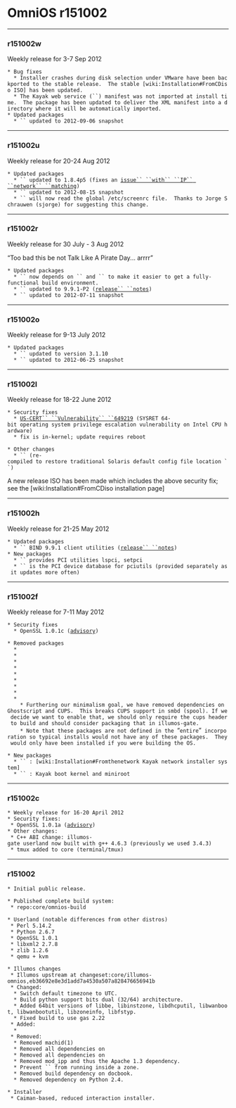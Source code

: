 OmniOS r151002
==============

------------------------------------------------------------------------

### r151002w

Weekly release for 3-7 Sep 2012

`* Bug fixes`\
`  * Installer crashes during disk selection under VMware have been backported to the stable release.  The stable [wiki:Installation#FromCDiso ISO] has been updated.`\
`  * The Kayak web service (``) manifest was not imported at install time.  The package has been updated to deliver the XML manifest into a directory where it will be automatically imported.`\
`* Updated packages`\
`  * `` updated to 2012-09-06 snapshot`

------------------------------------------------------------------------

### r151002u

Weekly release for 20-24 Aug 2012

`* Updated packages`\
`  * `` updated to 1.8.4p5 (fixes an `[`issue`` ``with`` ``IP`` ``network`` ``matching`](http://www.gratisoft.us/sudo/alerts/netmask.html)`)`\
`  * `` updated to 2012-08-15 snapshot`\
`  * `` will now read the global /etc/screenrc file.  Thanks to Jorge Schrauwen (sjorge) for suggesting this change.`

------------------------------------------------------------------------

### r151002r

Weekly release for 30 July - 3 Aug 2012

“Too bad this be not Talk Like A Pirate Day... arrrr”

`* Updated packages`\
`  * `` now depends on `` and `` to make it easier to get a fully-functional build environment.`\
`  * `` updated to 9.9.1-P2 (`[`release`` ``notes`](https://kb.isc.org/article/AA-00718)`)`\
`  * `` updated to 2012-07-11 snapshot`

------------------------------------------------------------------------

### r151002o

Weekly release for 9-13 July 2012

`* Updated packages`\
`  * `` updated to version 3.1.10`\
`  * `` updated to 2012-06-25 snapshot`

------------------------------------------------------------------------

### r151002l

Weekly release for 18-22 June 2012

`* Security fixes`\
`  * `[`US-CERT`` ``Vulnerability`` ``649219`](http://www.kb.cert.org/vuls/id/649219)` (SYSRET 64-bit operating system privilege escalation vulnerability on Intel CPU hardware)`\
`  * fix is in-kernel; update requires reboot`

`* Other changes`\
`  * `` (re-compiled to restore traditional Solaris default config file location ``)`

A new release ISO has been made which includes the above security fix;
see the \[wiki:Installation\#FromCDiso installation page\]

------------------------------------------------------------------------

### r151002h

Weekly release for 21-25 May 2012

`* Updated packages`\
`  * `` BIND 9.9.1 client utilities (`[`release`` ``notes`](https://deepthought.isc.org/article/AA-00674)`)`\
`* New packages`\
`  * `` provides PCI utilities lspci, setpci`\
`  * `` is the PCI device database for pciutils (provided separately as it updates more often)`

------------------------------------------------------------------------

### r151002f

Weekly release for 7-11 May 2012

`* Security fixes`\
`  * OpenSSL 1.0.1c (`[`advisory`](http://www.openssl.org/news/secadv_20120510.txt)`)`

`* Removed packages`\
`  * `\
`  * `\
`  * `\
`  * `\
`  * `\
`  * `\
`  * `\
`  * `\
`  * `\
`    * Furthering our minimalism goal, we have removed dependencies on Ghostscript and CUPS.  This breaks CUPS support in smbd (spool). If we decide we want to enable that, we should only require the cups header to build and should consider packaging that in illumos-gate.`\
`    * Note that these packages are not defined in the `“`entire`”` incorporation so typical installs would not have any of these packages.  They would only have been installed if you were building the OS.`

`* New packages`\
`  * `` : [wiki:Installation#Fromthenetwork Kayak network installer system]`\
`  * `` : Kayak boot kernel and miniroot`

------------------------------------------------------------------------

### r151002c

`* Weekly release for 16-20 April 2012`\
`* Security fixes:`\
` * OpenSSL 1.0.1a (`[`advisory`](http://openssl.org/news/secadv_20120419.txt)`)`\
`* Other changes:`\
` * C++ ABI change: illumos-gate userland now built with g++ 4.6.3 (previously we used 3.4.3)`\
` * tmux added to core (terminal/tmux)`

------------------------------------------------------------------------

### r151002

`* Initial public release.`

`* Published complete build system:`\
` * repo:core/omnios-build`

`* Userland (notable differences from other distros)`\
` * Perl 5.14.2`\
` * Python 2.6.7`\
` * OpenSSL 1.0.1`\
` * libxml2 2.7.8`\
` * zlib 1.2.6`\
` * qemu + kvm`

`* Illumos changes`\
` * Illumos upstream at changeset:core/illumos-omnios,eb36692e8e3d1add7a4530a507a828476656941b`\
` * Changed:`\
`  * Switch default timezone to UTC.`\
`  * Build python support bits dual (32/64) architecture.`\
`  * Added 64bit versions of libbe, libinstzone, libdhcputil, libwanboot, libwanbootutil, libzoneinfo, libfstyp.`\
`  * Fixed build to use gas 2.22`\
` * Added:`\
`  * `\
` * Removed:`\
`  * Removed machid(1)`\
`  * Removed all dependencies on `\
`  * Removed all dependencies on `\
`  * Removed mod_ipp and thus the Apache 1.3 dependency.`\
`  * Prevent `` from running inside a zone.`\
`  * Removed build dependency on docbook.`\
`  * Removed dependency on Python 2.4.`

`* Installer`\
` * Caiman-based, reduced interaction installer.`
